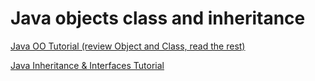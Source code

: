 # Java objects class and inheritance

[Java OO Tutorial (review Object and Class, read the rest)](https://docs.oracle.com/javase/tutorial/java/concepts/)

[Java Inheritance & Interfaces Tutorial](https://docs.oracle.com/javase/tutorial/java/IandI/index.html)
